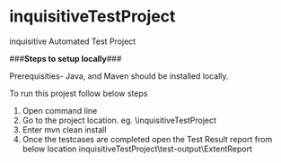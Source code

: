# inquisitiveTestProject
inquisitive Automated Test Project

###**Steps to setup locally**###

Prerequisities- Java, and Maven should be installed locally.

To run this projest follow below steps
1. Open command line
2. Go to the project location. eg. <ProjectLocation>\inquisitiveTestProject
3. Enter mvn clean install
5. Once the testcases are completed open the Test Result report from below location
<ProjectLocation>inquisitiveTestProject\test-output\ExtentReport
